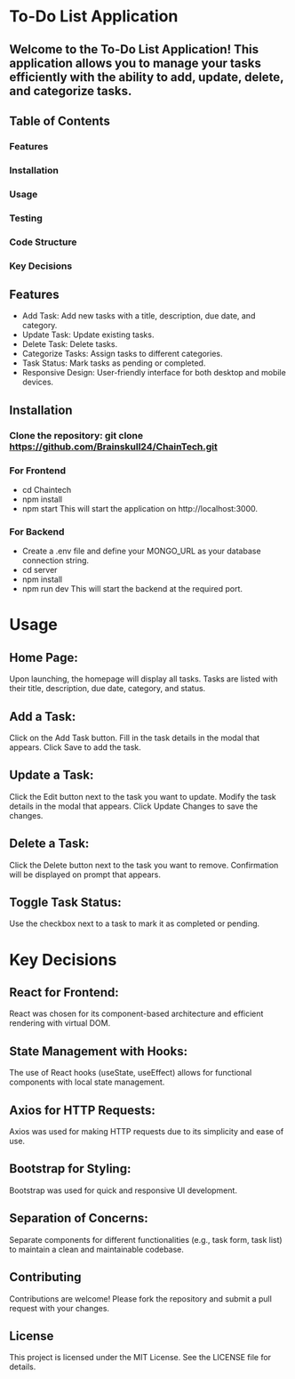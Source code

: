 # To-Do List Application
## Welcome to the To-Do List Application! This application allows you to manage your tasks efficiently with the ability to add, update, delete, and categorize tasks.

## Table of Contents
### Features
### Installation
### Usage
### Testing
### Code Structure
### Key Decisions

## Features
- Add Task: Add new tasks with a title, description, due date, and category.
- Update Task: Update existing tasks.
- Delete Task: Delete tasks.
- Categorize Tasks: Assign tasks to different categories.
- Task Status: Mark tasks as pending or completed.
- Responsive Design: User-friendly interface for both desktop and mobile devices.

## Installation
### Clone the repository: git clone https://github.com/Brainskull24/ChainTech.git

### For Frontend
- cd Chaintech
- npm install
- npm start
This will start the application on http://localhost:3000.

### For Backend
- Create a .env file and define your MONGO_URL as your database connection string.
- cd server
- npm install
- npm run dev
This will start the backend at the required port.

# Usage

## Home Page:
Upon launching, the homepage will display all tasks.
Tasks are listed with their title, description, due date, category, and status.

## Add a Task:
Click on the Add Task button.
Fill in the task details in the modal that appears.
Click Save to add the task.

## Update a Task:
Click the Edit button next to the task you want to update.
Modify the task details in the modal that appears.
Click Update Changes to save the changes.

## Delete a Task:
Click the Delete button next to the task you want to remove.
Confirmation will be displayed on prompt that appears.

## Toggle Task Status:
Use the checkbox next to a task to mark it as completed or pending.

# Key Decisions

## React for Frontend:
React was chosen for its component-based architecture and efficient rendering with virtual DOM.

## State Management with Hooks:
The use of React hooks (useState, useEffect) allows for functional components with local state management.

## Axios for HTTP Requests: 
Axios was used for making HTTP requests due to its simplicity and ease of use.

## Bootstrap for Styling:
Bootstrap was used for quick and responsive UI development.

## Separation of Concerns:
Separate components for different functionalities (e.g., task form, task list) to maintain a clean and maintainable codebase.

## Contributing
Contributions are welcome! Please fork the repository and submit a pull request with your changes.

## License
This project is licensed under the MIT License. See the LICENSE file for details.
